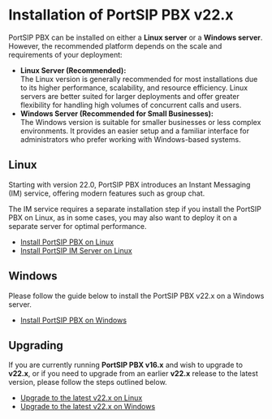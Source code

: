 # Installation of PortSIP PBX v22.x

PortSIP PBX can be installed on either a **Linux server** or a **Windows server**. However, the recommended platform depends on the scale and requirements of your deployment:

* **Linux Server (Recommended):**\
  The Linux version is generally recommended for most installations due to its higher performance, scalability, and resource efficiency. Linux servers are better suited for larger deployments and offer greater flexibility for handling high volumes of concurrent calls and users.
* **Windows Server (Recommended for Small Businesses):**\
  The Windows version is suitable for smaller businesses or less complex environments. It provides an easier setup and a familiar interface for administrators who prefer working with Windows-based systems.

## Linux

Starting with version 22.0, PortSIP PBX introduces an Instant Messaging (IM) service, offering modern features such as group chat.&#x20;

The IM service requires a separate installation step if you install the PortSIP PBX on Linux, as in some cases, you may also want to deploy it on a separate server for optimal performance.

* [Install PortSIP PBX on Linux](install-portsip-pbx-on-linux.md)
* [Install PortSIP IM Server on Linux](install-portsip-im-server-on-linux.md)

## &#x20;Windows

Please follow the guide below to install the PortSIP PBX v22.x on a Windows server.

* [Install PortSIP PBX on Windows](install-portsip-pbx-on-windows.md)

## Upgrading

If you are currently running **PortSIP PBX v16.x** and wish to upgrade to **v22.x**, or if you need to upgrade from an earlier **v22.x** release to the latest version, please follow the steps outlined below.

* [Upgrade to the latest v22.x on Linux](upgrade-to-the-latest-version-within-v22.x-on-linux.md)
* [Upgrade to the latest v22.x on Windows](upgrade-to-the-latest-v22.x-on-windows.md)

